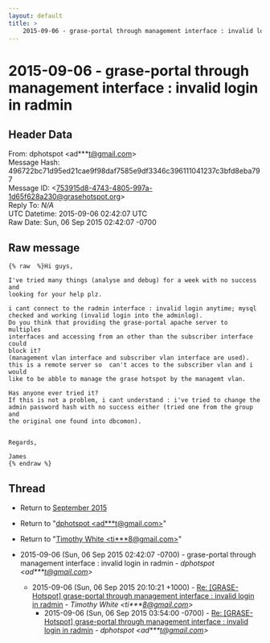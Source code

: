 ```yaml
---
layout: default
title: >
    2015-09-06 - grase-portal through management interface : invalid login in radmin
---
```


# 2015-09-06 - grase-portal through management interface : invalid login in radmin

## Header Data

From: dphotspot \<ad***t@gmail.com\><br>
Message Hash: 496722bc71d95ed21cae9f98daf7585e9df3346c396111041237c3bfd8eba797<br>
Message ID: \<753915d8-4743-4805-997a-1d65f628a230@grasehotspot.org\><br>
Reply To: _N/A_<br>
UTC Datetime: 2015-09-06 02:42:07 UTC<br>
Raw Date: Sun, 06 Sep 2015 02:42:07 -0700<br>

## Raw message

```
{% raw  %}Hi guys,

I've tried many things (analyse and debug) for a week with no success and 
looking for your help plz.

i cant connect to the radmin interface : invalid login anytime; mysql 
checked and working (invalid login into the adminlog).
Do you think that providing the grase-portal apache server to multiples 
interfaces and accessing from an other than the subscriber interface could 
block it?
(management vlan interface and subscriber vlan interface are used).
this is a remote server so  can't acces to the subscriber vlan and i would 
like to be abble to manage the grase hotspot by the managemt vlan.

Has anyone ever tried it?
If this is not a problem, i cant understand : i've tried to change the 
admin password hash with no success either (tried one from the group and 
the original one found into dbcomon).


Regards,

James
{% endraw %}
```

## Thread

+ Return to [September 2015](/archive/2015/09)

+ Return to "[dphotspot <ad***t<span>@</span>gmail.com>](/authors/ad___t_at_gmail_com)"
+ Return to "[Timothy White <ti***8<span>@</span>gmail.com>](/authors/ti___8_at_gmail_com)"

+ 2015-09-06 (Sun, 06 Sep 2015 02:42:07 -0700) - grase-portal through management interface : invalid login in radmin - _dphotspot \<ad***t@gmail.com\>_
  + 2015-09-06 (Sun, 06 Sep 2015 20:10:21 +1000) - [Re: [GRASE-Hotspot] grase-portal through management interface : invalid login in radmin](/archive/2015/09/1184cfd08bb0e89027a101f48d11e98d838d7519f0cc0d4799143c35f0c153af) - _Timothy White \<ti***8@gmail.com\>_
    + 2015-09-06 (Sun, 06 Sep 2015 03:54:00 -0700) - [Re: [GRASE-Hotspot] grase-portal through management interface : invalid login in radmin](/archive/2015/09/a0d36454b81c6a66310ddfc2594ba4d2361d7371be5450e0a2eca0cc630e24bf) - _dphotspot \<ad***t@gmail.com\>_

